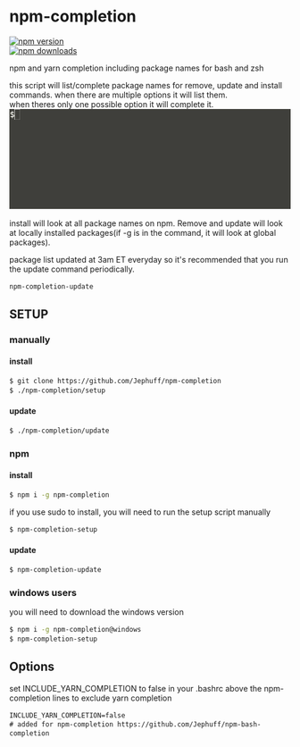 # npm-completion
[![npm version](https://img.shields.io/npm/v/npm.svg)](https://www.npmjs.com/package/npm-completion)  
[![npm downloads](https://img.shields.io/npm/dt/npm-completion.svg)](http://npmcharts.com/compare/npm-completion)  


npm and yarn completion including package names for bash and zsh

this script will list/complete package names for remove, update and install commands.
when there are multiple options it will list them.  
when theres only one possible option it will complete it.
![npm install npm-comp[tab] #output #npm-compact	npm-compat	npm-completion	npm-comp-stat-www npm install npm-compl[tab] #result #npm install npm-completion](example.gif)

install will look at all package names on npm. Remove and update will look at locally installed packages(if -g is in the command, it will look at global packages).

package list updated at 3am ET everyday so it's recommended that you run the update command periodically.
```bash
npm-completion-update
```

## SETUP

### manually

#### install
```bash
$ git clone https://github.com/Jephuff/npm-completion
$ ./npm-completion/setup
```

#### update
```bash
$ ./npm-completion/update
```

### npm

#### install
```bash
$ npm i -g npm-completion
```

if you use sudo to install, you will need to run the setup script manually

```bash
$ npm-completion-setup
```

#### update
```bash
$ npm-completion-update
```

### windows users
you will need to download the windows version
```bash
$ npm i -g npm-completion@windows
$ npm-completion-setup
```

## Options
set INCLUDE_YARN_COMPLETION to false in your .bashrc above the npm-completion lines to exclude yarn completion

```
INCLUDE_YARN_COMPLETION=false
# added for npm-completion https://github.com/Jephuff/npm-bash-completion
```

